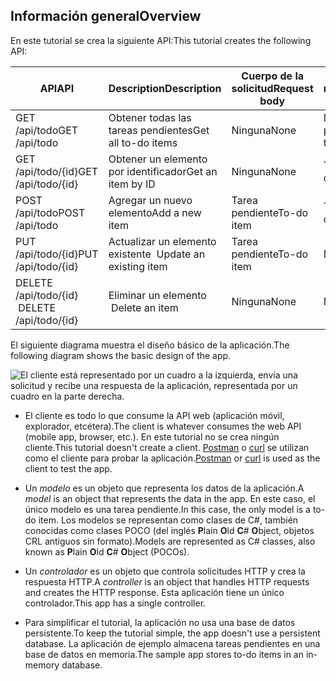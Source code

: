 ## <a name="overview"></a><span data-ttu-id="a1412-101">Información general</span><span class="sxs-lookup"><span data-stu-id="a1412-101">Overview</span></span>

<span data-ttu-id="a1412-102">En este tutorial se crea la siguiente API:</span><span class="sxs-lookup"><span data-stu-id="a1412-102">This tutorial creates the following API:</span></span>

|<span data-ttu-id="a1412-103">API</span><span class="sxs-lookup"><span data-stu-id="a1412-103">API</span></span> | <span data-ttu-id="a1412-104">Description</span><span class="sxs-lookup"><span data-stu-id="a1412-104">Description</span></span> | <span data-ttu-id="a1412-105">Cuerpo de la solicitud</span><span class="sxs-lookup"><span data-stu-id="a1412-105">Request body</span></span> | <span data-ttu-id="a1412-106">Cuerpo de la respuesta</span><span class="sxs-lookup"><span data-stu-id="a1412-106">Response body</span></span> |
|--- | ---- | ---- | ---- |
|<span data-ttu-id="a1412-107">GET /api/todo</span><span class="sxs-lookup"><span data-stu-id="a1412-107">GET /api/todo</span></span> | <span data-ttu-id="a1412-108">Obtener todas las tareas pendientes</span><span class="sxs-lookup"><span data-stu-id="a1412-108">Get all to-do items</span></span> | <span data-ttu-id="a1412-109">Ninguna</span><span class="sxs-lookup"><span data-stu-id="a1412-109">None</span></span> | <span data-ttu-id="a1412-110">Matriz de tareas pendientes</span><span class="sxs-lookup"><span data-stu-id="a1412-110">Array of to-do items</span></span>|
|<span data-ttu-id="a1412-111">GET /api/todo/{id}</span><span class="sxs-lookup"><span data-stu-id="a1412-111">GET /api/todo/{id}</span></span> | <span data-ttu-id="a1412-112">Obtener un elemento por identificador</span><span class="sxs-lookup"><span data-stu-id="a1412-112">Get an item by ID</span></span> | <span data-ttu-id="a1412-113">Ninguna</span><span class="sxs-lookup"><span data-stu-id="a1412-113">None</span></span> | <span data-ttu-id="a1412-114">Tarea pendiente</span><span class="sxs-lookup"><span data-stu-id="a1412-114">To-do item</span></span>|
|<span data-ttu-id="a1412-115">POST /api/todo</span><span class="sxs-lookup"><span data-stu-id="a1412-115">POST /api/todo</span></span> | <span data-ttu-id="a1412-116">Agregar un nuevo elemento</span><span class="sxs-lookup"><span data-stu-id="a1412-116">Add a new item</span></span> | <span data-ttu-id="a1412-117">Tarea pendiente</span><span class="sxs-lookup"><span data-stu-id="a1412-117">To-do item</span></span> | <span data-ttu-id="a1412-118">Tarea pendiente</span><span class="sxs-lookup"><span data-stu-id="a1412-118">To-do item</span></span> |
|<span data-ttu-id="a1412-119">PUT /api/todo/{id}</span><span class="sxs-lookup"><span data-stu-id="a1412-119">PUT /api/todo/{id}</span></span> | <span data-ttu-id="a1412-120">Actualizar un elemento existente &nbsp;</span><span class="sxs-lookup"><span data-stu-id="a1412-120">Update an existing item &nbsp;</span></span> | <span data-ttu-id="a1412-121">Tarea pendiente</span><span class="sxs-lookup"><span data-stu-id="a1412-121">To-do item</span></span> | <span data-ttu-id="a1412-122">Ninguna</span><span class="sxs-lookup"><span data-stu-id="a1412-122">None</span></span> |
|<span data-ttu-id="a1412-123">DELETE /api/todo/{id} &nbsp; &nbsp;</span><span class="sxs-lookup"><span data-stu-id="a1412-123">DELETE /api/todo/{id} &nbsp; &nbsp;</span></span> | <span data-ttu-id="a1412-124">Eliminar un elemento &nbsp; &nbsp;</span><span class="sxs-lookup"><span data-stu-id="a1412-124">Delete an item &nbsp; &nbsp;</span></span> | <span data-ttu-id="a1412-125">Ninguna</span><span class="sxs-lookup"><span data-stu-id="a1412-125">None</span></span> | <span data-ttu-id="a1412-126">Ninguna</span><span class="sxs-lookup"><span data-stu-id="a1412-126">None</span></span>|

<span data-ttu-id="a1412-127">El siguiente diagrama muestra el diseño básico de la aplicación.</span><span class="sxs-lookup"><span data-stu-id="a1412-127">The following diagram shows the basic design of the app.</span></span>

![El cliente está representado por un cuadro a la izquierda, envía una solicitud y recibe una respuesta de la aplicación, representada por un cuadro en la parte derecha.](../../tutorials/first-web-api/_static/architecture.png)

* <span data-ttu-id="a1412-132">El cliente es todo lo que consume la API web (aplicación móvil, explorador, etcétera).</span><span class="sxs-lookup"><span data-stu-id="a1412-132">The client is whatever consumes the web API (mobile app, browser, etc.).</span></span> <span data-ttu-id="a1412-133">En este tutorial no se crea ningún cliente.</span><span class="sxs-lookup"><span data-stu-id="a1412-133">This tutorial doesn't create a client.</span></span> <span data-ttu-id="a1412-134">[Postman](https://www.getpostman.com/) o [curl](https://developer.apple.com/legacy/library/documentation/Darwin/Reference/ManPages/man1/curl.1.html) se utilizan como el cliente para probar la aplicación.</span><span class="sxs-lookup"><span data-stu-id="a1412-134">[Postman](https://www.getpostman.com/) or [curl](https://developer.apple.com/legacy/library/documentation/Darwin/Reference/ManPages/man1/curl.1.html) is used as the client to test the app.</span></span>

* <span data-ttu-id="a1412-135">Un *modelo* es un objeto que representa los datos de la aplicación.</span><span class="sxs-lookup"><span data-stu-id="a1412-135">A *model* is an object that represents the data in the app.</span></span> <span data-ttu-id="a1412-136">En este caso, el único modelo es una tarea pendiente.</span><span class="sxs-lookup"><span data-stu-id="a1412-136">In this case, the only model is a to-do item.</span></span> <span data-ttu-id="a1412-137">Los modelos se representan como clases de C#, también conocidas como clases POCO (del inglés **P**lain **O**ld **C**# **O**bject, objetos CRL antiguos sin formato).</span><span class="sxs-lookup"><span data-stu-id="a1412-137">Models are represented as C# classes, also known as **P**lain **O**ld **C**# **O**bject (POCOs).</span></span>

* <span data-ttu-id="a1412-138">Un *controlador* es un objeto que controla solicitudes HTTP y crea la respuesta HTTP.</span><span class="sxs-lookup"><span data-stu-id="a1412-138">A *controller* is an object that handles HTTP requests and creates the HTTP response.</span></span> <span data-ttu-id="a1412-139">Esta aplicación tiene un único controlador.</span><span class="sxs-lookup"><span data-stu-id="a1412-139">This app has a single controller.</span></span>

* <span data-ttu-id="a1412-140">Para simplificar el tutorial, la aplicación no usa una base de datos persistente.</span><span class="sxs-lookup"><span data-stu-id="a1412-140">To keep the tutorial simple, the app doesn't use a persistent database.</span></span> <span data-ttu-id="a1412-141">La aplicación de ejemplo almacena tareas pendientes en una base de datos en memoria.</span><span class="sxs-lookup"><span data-stu-id="a1412-141">The sample app stores to-do items in an in-memory database.</span></span>
